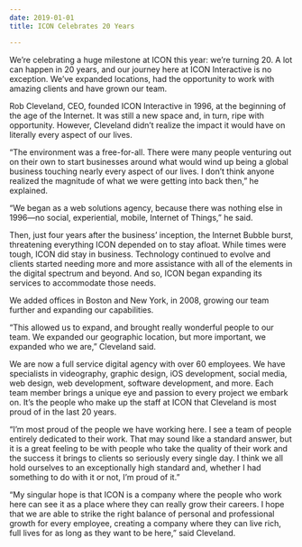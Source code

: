 ```yaml
---
date: 2019-01-01
title: ICON Celebrates 20 Years

---
```

We’re celebrating a huge milestone at ICON this year: we’re turning 20. A lot can happen in 20 years, and our journey here at ICON Interactive is no exception. We’ve expanded locations, had the opportunity to work with amazing clients and have grown our team.

Rob Cleveland, CEO, founded ICON Interactive in 1996, at the beginning of the age of the Internet. It was still a new space and, in turn, ripe with opportunity. However, Cleveland didn’t realize the impact it would have on literally every aspect of our lives.

“The environment was a free-for-all. There were many people venturing out on their own to start businesses around what would wind up being a global business touching nearly every aspect of our lives. I don’t think anyone realized the magnitude of what we were getting into back then,” he explained.

“We began as a web solutions agency, because there was nothing else in 1996—no social, experiential, mobile, Internet of Things,” he said.

Then, just four years after the business’ inception, the Internet Bubble burst, threatening everything ICON depended on to stay afloat. While times were tough, ICON did stay in business. Technology continued to evolve and clients started needing more and more assistance with all of the elements in the digital spectrum and beyond. And so, ICON began expanding its services to accommodate those needs.

We added offices in Boston and New York, in 2008, growing our team further and expanding our capabilities.

“This allowed us to expand, and brought really wonderful people to our team. We expanded our geographic location, but more important, we expanded who we are,” Cleveland said.

We are now a full service digital agency with over 60 employees. We have specialists in videography, graphic design, iOS development, social media, web design, web development, software development, and more. Each team member brings a unique eye and passion to every project we embark on. It’s the people who make up the staff at ICON that Cleveland is most proud of in the last 20 years.

“I’m most proud of the people we have working here. I see a team of people entirely dedicated to their work. That may sound like a standard answer, but it is a great feeling to be with people who take the quality of their work and the success it brings to clients so seriously every single day. I think we all hold ourselves to an exceptionally high standard and, whether I had something to do with it or not, I’m proud of it.”

“My singular hope is that ICON is a company where the people who work here can see it as a place where they can really grow their careers. I hope that we are able to strike the right balance of personal and professional growth for every employee, creating a company where they can live rich, full lives for as long as they want to be here,” said Cleveland.